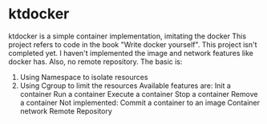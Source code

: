 # ktdocker
ktdocker is a simple container implementation, imitating the docker
This project refers to code in the book "Write docker yourself".
This project isn't completed yet. I haven't implemented the image and network features like docker has. Also, no remote repository.
The basic is: 
1. Using Namespace to isolate resources
2. Using Cgroup to limit the resources
Available features are: 
	Init a container
	Run a container
	Execute a container
	Stop a container
	Remove a container
Not implemented:
  Commit a container to an image
  Container network
  Remote Repository
